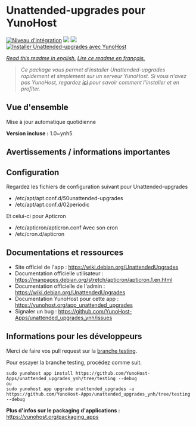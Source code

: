 # Unattended-upgrades pour YunoHost

[![Niveau d'intégration](https://dash.yunohost.org/integration/unattended_upgrades.svg)](https://dash.yunohost.org/appci/app/unattended_upgrades) ![](https://ci-apps.yunohost.org/ci/badges/unattended_upgrades.status.svg) ![](https://ci-apps.yunohost.org/ci/badges/unattended_upgrades.maintain.svg)  
[![Installer Unattended-upgrades avec YunoHost](https://install-app.yunohost.org/install-with-yunohost.svg)](https://install-app.yunohost.org/?app=unattended_upgrades)

*[Read this readme in english.](./README.md)*
*[Lire ce readme en français.](./README_fr.md)*

> *Ce package vous permet d'installer Unattended-upgrades rapidement et simplement sur un serveur YunoHost.
Si vous n'avez pas YunoHost, regardez [ici](https://yunohost.org/#/install) pour savoir comment l'installer et en profiter.*

## Vue d'ensemble

Mise à jour automatique quotidienne

**Version incluse :** 1.0~ynh5



## Avertissements / informations importantes

## Configuration

Regardez les fichiers de configuration suivant pour Unattended-upgrades
 * /etc/apt/apt.conf.d/50unattended-upgrades
 * /etc/apt/apt.conf.d/02periodic

Et celui-ci pour Apticron
 * /etc/apticron/apticron.conf
Avec son cron
 * /etc/cron.d/apticron

## Documentations et ressources

* Site officiel de l'app : https://wiki.debian.org/UnattendedUpgrades
* Documentation officielle utilisateur : https://manpages.debian.org/stretch/apticron/apticron.1.en.html
* Documentation officielle de l'admin : https://wiki.debian.org/UnattendedUpgrades
* Documentation YunoHost pour cette app : https://yunohost.org/app_unattended_upgrades
* Signaler un bug : https://github.com/YunoHost-Apps/unattended_upgrades_ynh/issues

## Informations pour les développeurs

Merci de faire vos pull request sur la [branche testing](https://github.com/YunoHost-Apps/unattended_upgrades_ynh/tree/testing).

Pour essayer la branche testing, procédez comme suit.
```
sudo yunohost app install https://github.com/YunoHost-Apps/unattended_upgrades_ynh/tree/testing --debug
ou
sudo yunohost app upgrade unattended_upgrades -u https://github.com/YunoHost-Apps/unattended_upgrades_ynh/tree/testing --debug
```

**Plus d'infos sur le packaging d'applications :** https://yunohost.org/packaging_apps